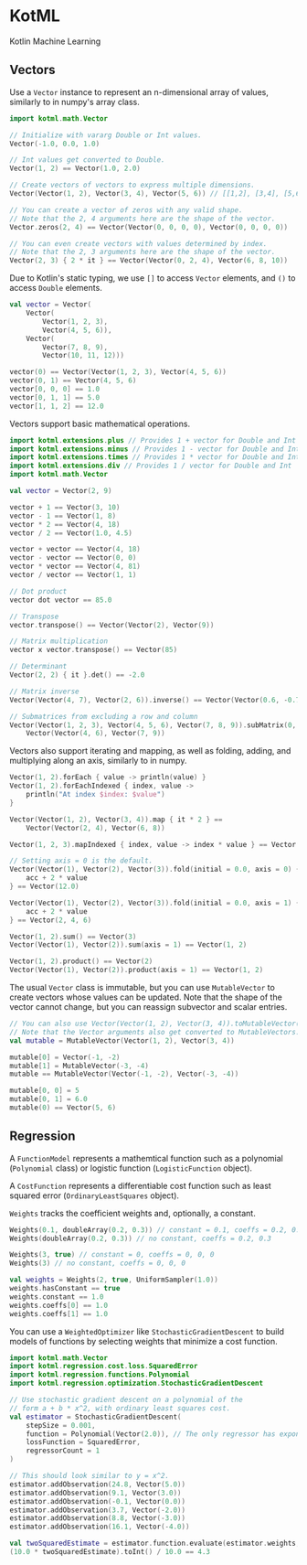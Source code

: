 # KotML
Kotlin Machine Learning

## Vectors

Use a `Vector` instance to represent an n-dimensional array of values, similarly to in numpy's array class.
```kotlin
import kotml.math.Vector

// Initialize with vararg Double or Int values.
Vector(-1.0, 0.0, 1.0)

// Int values get converted to Double.
Vector(1, 2) == Vector(1.0, 2.0)

// Create vectors of vectors to express multiple dimensions.
Vector(Vector(1, 2), Vector(3, 4), Vector(5, 6)) // [[1,2], [3,4], [5,6]]

// You can create a vector of zeros with any valid shape.
// Note that the 2, 4 arguments here are the shape of the vector.
Vector.zeros(2, 4) == Vector(Vector(0, 0, 0, 0), Vector(0, 0, 0, 0))

// You can even create vectors with values determined by index.
// Note that the 2, 3 arguments here are the shape of the vector.
Vector(2, 3) { 2 * it } == Vector(Vector(0, 2, 4), Vector(6, 8, 10))
```

Due to Kotlin's static typing, we use `[]` to access `Vector` elements, and `()` to access `Double` elements.
```kotlin
val vector = Vector(
    Vector(
        Vector(1, 2, 3),
        Vector(4, 5, 6)),
    Vector(
        Vector(7, 8, 9),
        Vector(10, 11, 12)))

vector(0) == Vector(Vector(1, 2, 3), Vector(4, 5, 6))
vector(0, 1) == Vector(4, 5, 6)
vector[0, 0, 0] == 1.0
vector[0, 1, 1] == 5.0
vector[1, 1, 2] == 12.0
```

Vectors support basic mathematical operations.
```kotlin
import kotml.extensions.plus // Provides 1 + vector for Double and Int
import kotml.extensions.minus // Provides 1 - vector for Double and Int
import kotml.extensions.times // Provides 1 * vector for Double and Int
import kotml.extensions.div // Provides 1 / vector for Double and Int
import kotml.math.Vector

val vector = Vector(2, 9)

vector + 1 == Vector(3, 10)
vector - 1 == Vector(1, 8)
vector * 2 == Vector(4, 18)
vector / 2 == Vector(1.0, 4.5)

vector + vector == Vector(4, 18)
vector - vector == Vector(0, 0)
vector * vector == Vector(4, 81)
vector / vector == Vector(1, 1)

// Dot product
vector dot vector == 85.0

// Transpose
vector.transpose() == Vector(Vector(2), Vector(9))

// Matrix multiplication
vector x vector.transpose() == Vector(85)

// Determinant
Vector(2, 2) { it }.det() == -2.0

// Matrix inverse
Vector(Vector(4, 7), Vector(2, 6)).inverse() == Vector(Vector(0.6, -0.7), Vector(-0.2, 0.4))

// Submatrices from excluding a row and column
Vector(Vector(1, 2, 3), Vector(4, 5, 6), Vector(7, 8, 9)).subMatrix(0, 1) ==
    Vector(Vector(4, 6), Vector(7, 9))
```

Vectors also support iterating and mapping, as well as folding, adding, and multiplying along an axis, similarly to in numpy.
```kotlin
Vector(1, 2).forEach { value -> println(value) }
Vector(1, 2).forEachIndexed { index, value ->
    println("At index $index: $value")
}

Vector(Vector(1, 2), Vector(3, 4)).map { it * 2 } ==
    Vector(Vector(2, 4), Vector(6, 8))

Vector(1, 2, 3).mapIndexed { index, value -> index * value } == Vector(0, 2, 6)

// Setting axis = 0 is the default.
Vector(Vector(1), Vector(2), Vector(3)).fold(initial = 0.0, axis = 0) { acc, value ->
    acc + 2 * value
} == Vector(12.0)

Vector(Vector(1), Vector(2), Vector(3)).fold(initial = 0.0, axis = 1) { acc, value ->
    acc + 2 * value
} == Vector(2, 4, 6)

Vector(1, 2).sum() == Vector(3)
Vector(Vector(1), Vector(2)).sum(axis = 1) == Vector(1, 2)

Vector(1, 2).product() == Vector(2)
Vector(Vector(1), Vector(2)).product(axis = 1) == Vector(1, 2)
```

The usual `Vector` class is immutable, but you can use `MutableVector` to create vectors whose values can be updated. Note that the shape of the vector cannot change, but you can reassign subvector and scalar entries.
```kotlin
// You can also use Vector(Vector(1, 2), Vector(3, 4)).toMutableVector().
// Note that the Vector arguments also get converted to MutableVectors.
val mutable = MutableVector(Vector(1, 2), Vector(3, 4))

mutable[0] = Vector(-1, -2)
mutable[1] = MutableVector(-3, -4)
mutable == MutableVector(Vector(-1, -2), Vector(-3, -4))

mutable[0, 0] = 5
mutable[0, 1] = 6.0
mutable(0) == Vector(5, 6)
```

## Regression

A `FunctionModel` represents a mathemtical function such as a polynomial (`Polynomial` class) or logistic function (`LogisticFunction` object).

A `CostFunction` represents a differentiable cost function such as least squared error (`OrdinaryLeastSquares` object).

`Weights` tracks the coefficient weights and, optionally, a constant.
```kotlin
Weights(0.1, doubleArray(0.2, 0.3)) // constant = 0.1, coeffs = 0.2, 0.3
Weights(doubleArray(0.2, 0.3)) // no constant, coeffs = 0.2, 0.3

Weights(3, true) // constant = 0, coeffs = 0, 0, 0
Weights(3) // no constant, coeffs = 0, 0, 0

val weights = Weights(2, true, UniformSampler(1.0))
weights.hasConstant == true
weights.constant == 1.0
weights.coeffs[0] == 1.0
weights.coeffs[1] == 1.0
```

You can use a `WeightedOptimizer` like `StochasticGradientDescent` to build models of functions by selecting weights that minimize a cost function.
```kotlin
import kotml.math.Vector
import kotml.regression.cost.loss.SquaredError
import kotml.regression.functions.Polynomial
import kotml.regression.optimization.StochasticGradientDescent

// Use stochastic gradient descent on a polynomial of the
// form a + b * x^2, with ordinary least squares cost.
val estimator = StochasticGradientDescent(
    stepSize = 0.001,
    function = Polynomial(Vector(2.0)), // The only regressor has exponent = 2.
    lossFunction = SquaredError,
    regressorCount = 1
)

// This should look similar to y = x^2.
estimator.addObservation(24.8, Vector(5.0))
estimator.addObservation(9.1, Vector(3.0))
estimator.addObservation(-0.1, Vector(0.0))
estimator.addObservation(3.7, Vector(-2.0))
estimator.addObservation(8.8, Vector(-3.0))
estimator.addObservation(16.1, Vector(-4.0))

val twoSquaredEstimate = estimator.function.evaluate(estimator.weights, Vector(2.0))
(10.0 * twoSquaredEstimate).toInt() / 10.0 == 4.3
```
